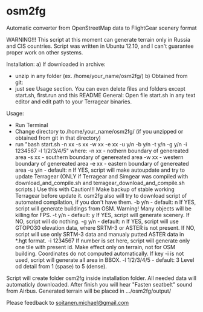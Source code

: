 osm2fg
======

Automatic converter from OpenStreetMap data to FlightGear scenery format

WARNING!!!
This script at this moment can generate terrain only in Russia and CIS countries.
Script was written in Ubuntu 12.10, and I can't guarantee proper work on other systems.

Installation:
a) If downloaded in archive:
   - unzip in any folder (ex. /home/your_name/osm2fg/)
b) Obtained from git:
   - just see Usage section. You can even delete files and folders except start.sh, first.run and this README
General:
Open file start.sh in any text editor and edit path to your Terragear binaries.

Usage:
- Run Terminal
- Change directory to /home/your_name/osm2fg/ (if you unzipped or obtained from git in that directory)
- run "bash start.sh -n xx -s xx -w xx -e xx -u y/n -b y/n -t y/n -g y/n -i 1234567 -l 1/2/3/4/5" where:
  -n xx - nothern boundary of genereated area
  -s xx - southern boundary of genereated area
  -w xx - western boundary of genereated area
  -e xx - eastern boundary of genereated area
  -u y/n - default: n
           If YES, script will make autoupdate and try to update Terragear (ONLY if Terragear and Simgear was compiled
           with download_and_compile.sh and terragear_download_and_compile.sh scripts.)
           Use this with Caution!!! Make backup of stable working Terragear before update it.
           osm2fg also will try to download script of automated compilation, if you don't have them.
  -b y/n - default: n
           If YES, script will generate buildings from OSM.
           Warning! Many objects will be killing for FPS.
  -t y/n - default: y
           If YES, script will generate scenery.
           If NO, script will do nothing.
  -g y/n - default: n
	   If YES, script will use GTOPO30 elevation data, where SRTM-3 or ASTER is not present.
	   If NO, script will use only SRTM-3 data and manualy putted ASTER data in *.hgt format.
  -i 1234567
	   If number is set here, script will generate only one tile with present id. Make effect only on terrain, not for OSM building. Coordinates do not computed automatically.
	   If key -i is not used, script will generate all area in BBOX.
  -l 1/2/3/4/5 - default: 3
	   Level od detail from 1 (spase) to 5 (dense).
	   

Script will create folder osm2fg inside installation folder. All needed data will automaticly downloaded.
After finish you will hear "Fasten seatbelt" sound from Airbus.
Generated terrain will be placed in .../osm2fg/output/

Please feedback to soitanen.michael@gmail.com
